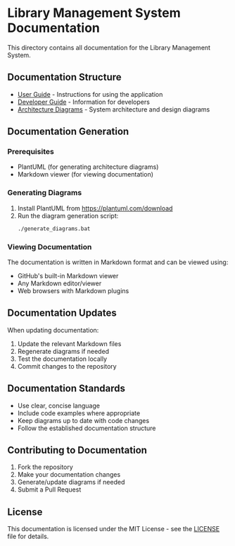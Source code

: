 # Library Management System Documentation

This directory contains all documentation for the Library Management System.

## Documentation Structure

- [User Guide](UserGuide.md) - Instructions for using the application
- [Developer Guide](DeveloperGuide.md) - Information for developers
- [Architecture Diagrams](diagrams/) - System architecture and design diagrams

## Documentation Generation

### Prerequisites

- PlantUML (for generating architecture diagrams)
- Markdown viewer (for viewing documentation)

### Generating Diagrams

1. Install PlantUML from https://plantuml.com/download
2. Run the diagram generation script:
   ```bash
   ./generate_diagrams.bat
   ```

### Viewing Documentation

The documentation is written in Markdown format and can be viewed using:
- GitHub's built-in Markdown viewer
- Any Markdown editor/viewer
- Web browsers with Markdown plugins

## Documentation Updates

When updating documentation:

1. Update the relevant Markdown files
2. Regenerate diagrams if needed
3. Test the documentation locally
4. Commit changes to the repository

## Documentation Standards

- Use clear, concise language
- Include code examples where appropriate
- Keep diagrams up to date with code changes
- Follow the established documentation structure

## Contributing to Documentation

1. Fork the repository
2. Make your documentation changes
3. Generate/update diagrams if needed
4. Submit a Pull Request

## License

This documentation is licensed under the MIT License - see the [LICENSE](../LICENSE) file for details.